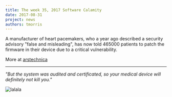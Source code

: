 ```yaml
---
title: The week 35, 2017 Software Calamity
date: 2017-08-31
project: news
authors: tmorris
---
```


A manufacturer of heart pacemakers, who a year ago described a security advisory "false and misleading", has now told 465000 patients to patch the firmware in their device due to a critical vulnerability.

More at [arstechnica](https://arstechnica.com/information-technology/2017/08/465k-patients-need-a-firmware-update-to-prevent-serious-pacemaker-hacks/)

----

*"But the system was audited and certificated, so your medical device will definitely not kill you."*

<img src="../../images/lalala.png" alt="lalala"/>

